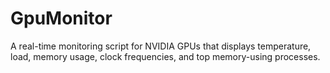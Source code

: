 # GpuMonitor
A real-time monitoring script for NVIDIA GPUs that displays temperature, load, memory usage, clock frequencies, and top memory-using processes.

